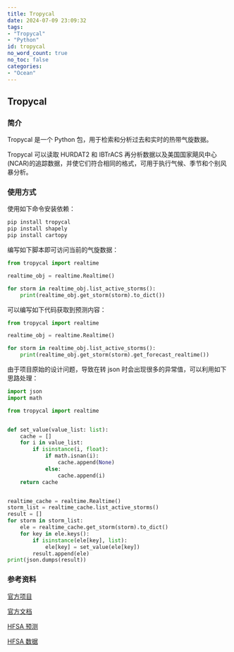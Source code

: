 ```yaml
---
title: Tropycal 
date: 2024-07-09 23:09:32
tags:
- "Tropycal"
- "Python"
id: tropycal
no_word_count: true
no_toc: false
categories: 
- "Ocean"
---
```


## Tropycal 

### 简介

Tropycal 是一个 Python 包，用于检索和分析过去和实时的热带气旋数据。

Tropycal 可以读取 HURDAT2 和 IBTrACS 再分析数据以及美国国家飓风中心(NCAR)的追踪数据，并使它们符合相同的格式，可用于执行气候、季节和个别风暴分析。

### 使用方式

使用如下命令安装依赖：

```bash
pip install tropycal
pip install shapely
pip install cartopy
```

编写如下脚本即可访问当前的气旋数据：

```python
from tropycal import realtime

realtime_obj = realtime.Realtime()

for storm in realtime_obj.list_active_storms():
    print(realtime_obj.get_storm(storm).to_dict())
```

可以编写如下代码获取到预测内容：

```python
from tropycal import realtime

realtime_obj = realtime.Realtime()

for storm in realtime_obj.list_active_storms():
    print(realtime_obj.get_storm(storm).get_forecast_realtime())
```

由于项目原始的设计问题，导致在转 json 时会出现很多的异常值，可以利用如下思路处理：

```python
import json
import math

from tropycal import realtime


def set_value(value_list: list):
    cache = []
    for i in value_list:
        if isinstance(i, float):
            if math.isnan(i):
                cache.append(None)
            else:
                cache.append(i)
    return cache


realtime_cache = realtime.Realtime()
storm_list = realtime_cache.list_active_storms()
result = []
for storm in storm_list:
    ele = realtime_cache.get_storm(storm).to_dict()
    for key in ele.keys():
        if isinstance(ele[key], list):
            ele[key] = set_value(ele[key])
        result.append(ele)
print(json.dumps(result))
```

### 参考资料

[官方项目](https://github.com/tropycal/tropycal)

[官方文档](https://tropycal.github.io/tropycal/)

[HFSA 预测](https://www.emc.ncep.noaa.gov/hurricane/HFSA/index.php)

[HFSA 数据](https://noaa-nws-hafs-pds.s3.amazonaws.com/index.html)
